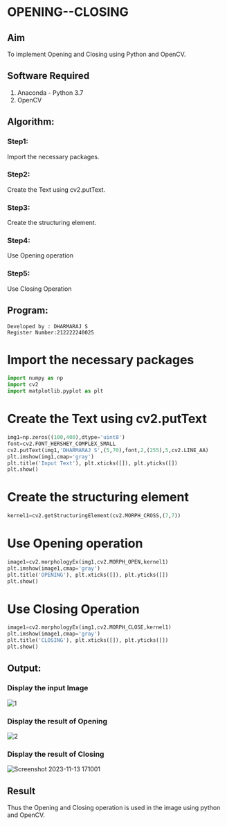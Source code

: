 # OPENING--CLOSING
## Aim
To implement Opening and Closing using Python and OpenCV.

## Software Required
1. Anaconda - Python 3.7
2. OpenCV
## Algorithm:
### Step1:
Import the necessary packages.
<br>
### Step2:
Create the Text using cv2.putText.
<br>
### Step3:
Create the structuring element.
<br>
### Step4:
Use Opening operation
<br>
### Step5:
Use Closing Operation
<br>
## Program:
```
Developed by : DHARMARAJ S
Register Number:212222240025
```

# Import the necessary packages
``` Python
import numpy as np
import cv2
import matplotlib.pyplot as plt
```


# Create the Text using cv2.putText
``` Python
img1=np.zeros((100,400),dtype='uint8')
font=cv2.FONT_HERSHEY_COMPLEX_SMALL
cv2.putText(img1,'DHARMARAJ S',(5,70),font,2,(255),5,cv2.LINE_AA)
plt.imshow(img1,cmap='gray')
plt.title('Input Text'), plt.xticks([]), plt.yticks([])
plt.show()
```
# Create the structuring element
``` Python
kernel1=cv2.getStructuringElement(cv2.MORPH_CROSS,(7,7))
```
# Use Opening operation
``` Python
image1=cv2.morphologyEx(img1,cv2.MORPH_OPEN,kernel1)
plt.imshow(image1,cmap='gray')
plt.title('OPENING'), plt.xticks([]), plt.yticks([])
plt.show()
```

# Use Closing Operation

``` Python
image1=cv2.morphologyEx(img1,cv2.MORPH_CLOSE,kernel1)
plt.imshow(image1,cmap='gray')
plt.title('CLOSING'), plt.xticks([]), plt.yticks([])
plt.show()
```
## Output:

### Display the input Image

![1](https://github.com/dharmaraj-007/OPENING--CLOSING/assets/119560386/c0c58ba6-0a92-47c0-b5f6-afd64dd887f8)

### Display the result of Opening

![2](https://github.com/dharmaraj-007/OPENING--CLOSING/assets/119560386/e15d02be-6801-4bd0-ab71-6a10164b2c79)

### Display the result of Closing

![Screenshot 2023-11-13 171001](https://github.com/dharmaraj-007/OPENING--CLOSING/assets/119560386/efe52346-fbcd-4a6f-a4fb-86a2fc477a04)

## Result
Thus the Opening and Closing operation is used in the image using python and OpenCV.
